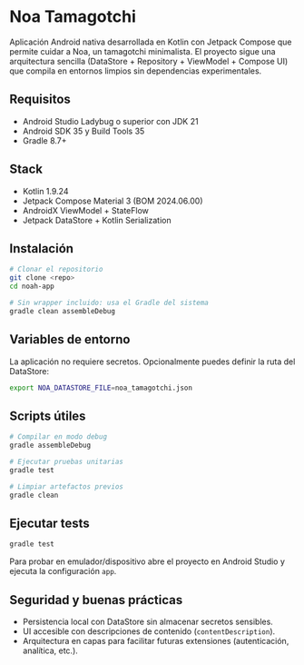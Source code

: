 # Noa Tamagotchi

Aplicación Android nativa desarrollada en Kotlin con Jetpack Compose que permite cuidar a Noa, un tamagotchi minimalista. El proyecto sigue una arquitectura sencilla (DataStore + Repository + ViewModel + Compose UI) que compila en entornos limpios sin dependencias experimentales.

## Requisitos
- Android Studio Ladybug o superior con JDK 21
- Android SDK 35 y Build Tools 35
- Gradle 8.7+

## Stack
- Kotlin 1.9.24
- Jetpack Compose Material 3 (BOM 2024.06.00)
- AndroidX ViewModel + StateFlow
- Jetpack DataStore + Kotlin Serialization

## Instalación
```bash
# Clonar el repositorio
git clone <repo>
cd noah-app

# Sin wrapper incluido: usa el Gradle del sistema
gradle clean assembleDebug
```

## Variables de entorno
La aplicación no requiere secretos. Opcionalmente puedes definir la ruta del DataStore:
```bash
export NOA_DATASTORE_FILE=noa_tamagotchi.json
```

## Scripts útiles
```bash
# Compilar en modo debug
gradle assembleDebug

# Ejecutar pruebas unitarias
gradle test

# Limpiar artefactos previos
gradle clean
```

## Ejecutar tests
```bash
gradle test
```

Para probar en emulador/dispositivo abre el proyecto en Android Studio y ejecuta la configuración `app`.

## Seguridad y buenas prácticas
- Persistencia local con DataStore sin almacenar secretos sensibles.
- UI accesible con descripciones de contenido (`contentDescription`).
- Arquitectura en capas para facilitar futuras extensiones (autenticación, analítica, etc.).
